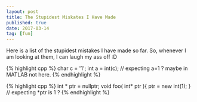 ```yaml
---
layout: post
title: The Stupidest Miskates I Have Made
published: true
date: 2017-03-14
tag: [fun]
---
```


<script src="https://cdn.mathjax.org/mathjax/latest/MathJax.js?config=TeX-AMS-MML_HTMLorMML" type="text/javascript"></script>

Here is a list of the stupidest mistakes I have made so far. 
So, whenever I am looking at them, I can laugh my ass off :D

{% highlight cpp %}
char c = '1';
int  a = int(c);
// expecting a=1 ? maybe in MATLAB not here.
{% endhighlight %}

{% highlight cpp %}
int * ptr = nullptr;
void foo( int* ptr ){
  ptr = new int(1);
}
// expecting *ptr is 1 ?
{% endhighlight %}


